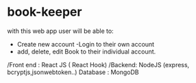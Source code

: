 # book-keeper
with this web app user will be able to:
- Create new account
-Login to their own account
- add, delete, edit Book to their individual account.


/Front end : React JS ( React Hook)
/Backend: NodeJS (express, bcryptjs,jsonwebtoken..)
Database : MongoDB
